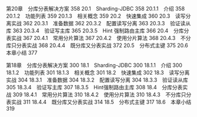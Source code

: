 第20章　分库分表解决方案  358
20.1　Sharding-JDBC  358
20.1.1　介绍  358
20.1.2　功能列表  359
20.1.3　相关概念  359
20.2　快速集成  360
20.3　读写分离实战  362
20.3.1　准备数据  362
20.3.2　配置读写分离  363
20.3.3　验证读从库  363
20.3.4　验证写主库  365
20.3.5　Hint 强制路由主库  366
20.4　分库分表实战  367
20.4.1　常用分片算法  367
20.4.2　使用分片算法  368
20.4.3　不分库只分表实战  368
20.4.4　既分库又分表实战  372
20.5　分布式主键  375
20.6　本章小结  377

第18章　分库分表解决方案 300
18.1　Sharding-JDBC 300
18.1.1　介绍 300
18.1.2　功能列表 301
18.1.3　相关概念 301
18.2　快速集成 302
18.3　读写分离实战 304
18.3.1　准备数据 304
18.3.2　配置读写分离 304
18.3.3　验证读从库 305
18.3.4　验证写主库 307
18.3.5　Hint强制路由主库 308
18.4　分库分表实战 309
18.4.1　常用分片算法 310
18.4.2　使用分片算法 310
18.4.3　不分库只分表实战 311
18.4.4　既分库又分表实战 314
18.5　分布式主键 317
18.6　本章小结 319